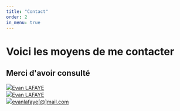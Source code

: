 ```yaml
---
title: "Contact"
order: 2
in_menu: true
---
```

<main>
                <h1>Voici les moyens de me contacter</h1>
                <h2>Merci d'avoir consulté</h2>
                <a href="https://profile.indeed.com/?hl=fr_FR&co=FR&from=gnav-homepage"><img src="Image/indeed.png">Evan LAFAYE</a>
                <br><a href="https://www.linkedin.com/in/evan-lafaye/"><img src="Image/LI-In-Bug.png">Evan LAFAYE</a>
                <br><a href="https://workspace.google.com/intl/fr/gmail/"><img src="Image/Google.png">evanlafaye[@]mail.com</a>
            </main> 